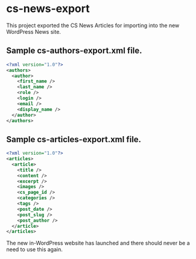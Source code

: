 # cs-news-export

This project exported the CS News Articles for importing into the new WordPress News site.

## Sample cs-authors-export.xml file.

```xml
<?xml version="1.0"?>
<authors>
  <author>
    <first_name />
    <last_name />
    <role />
    <login />
    <email />
    <display_name />
  </author>
</authors>
```

## Sample cs-articles-export.xml file.

```xml
<?xml version="1.0"?>
<articles>
  <article>
    <title />
    <content />
    <excerpt />
    <images />
    <cs_page_id />
    <categories />
    <tags />
    <post_date />
    <post_slug />
    <post_author />
  </article>
</articles>
```
The new in-WordPress website has launched and there should never be a need to use this again.
